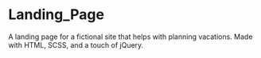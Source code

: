 # Landing_Page
 A landing page for a fictional site that helps with planning vacations.  Made with HTML, SCSS, and a touch of jQuery.
